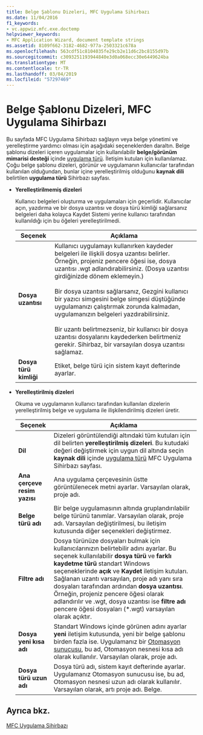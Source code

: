```yaml
---
title: Belge Şablonu Dizeleri, MFC Uygulama Sihirbazı
ms.date: 11/04/2016
f1_keywords:
- vc.appwiz.mfc.exe.doctemp
helpviewer_keywords:
- MFC Application Wizard, document template strings
ms.assetid: 8109f662-3182-4682-977a-2503321c678a
ms.openlocfilehash: 563cdf51c8104035fe29cb2e11d6c2bc8155d97b
ms.sourcegitcommit: c3093251193944840e3d0a068ecc30e6449624ba
ms.translationtype: MT
ms.contentlocale: tr-TR
ms.lasthandoff: 03/04/2019
ms.locfileid: "57297469"
---
```

# <a name="document-template-strings-mfc-application-wizard"></a>Belge Şablonu Dizeleri, MFC Uygulama Sihirbazı

Bu sayfada MFC Uygulama Sihirbazı sağlayın veya belge yönetimi ve yerelleştirme yardımcı olması için aşağıdaki seçeneklerden daraltın. Belge şablonu dizeleri içeren uygulamalar için kullanılabilir **belge/görünüm mimarisi desteği** içinde [uygulama türü](../../mfc/reference/application-type-mfc-application-wizard.md). İletişim kutuları için kullanılamaz. Çoğu belge şablonu dizeleri, görünür ve uygulamanın kullanıcılar tarafından kullanılan olduğundan, bunlar içine yerelleştirilmiş olduğunu **kaynak dili** belirtilen **uygulama türü** Sihirbazı sayfası.

- **Yerelleştirilmemiş dizeleri**

   Kullanıcı belgeleri oluşturma ve uygulamaları için geçerlidir. Kullanıcılar açın, yazdırma ve bir dosya uzantısı ve dosya türü kimliği sağlarsanız belgeleri daha kolayca Kaydet Sistemi yerine kullanıcı tarafından kullanıldığı için bu öğeleri yerelleştirilmedi.

   |Seçenek|Açıklama|
   |------------|-----------------|
   |**Dosya uzantısı**|Kullanıcı uygulamayı kullanırken kaydeder belgeleri ile ilişkili dosya uzantısı belirler. Örneğin, projeniz pencere öğesi ise, dosya uzantısı .wgt adlandırabilirsiniz. (Dosya uzantısı girdiğinizde dönem eklemeyin.)<br /><br /> Bir dosya uzantısı sağlarsanız, Gezgini kullanıcı bir yazıcı simgesini belge simgesi düştüğünde uygulamanızı çalıştırmak zorunda kalmadan, uygulamanızın belgeleri yazdırabilirsiniz.<br /><br /> Bir uzantı belirtmezseniz, bir kullanıcı bir dosya uzantısı dosyalarını kaydederken belirtmeniz gerekir. Sihirbaz, bir varsayılan dosya uzantısı sağlamaz.|
   |**Dosya türü kimliği**|Etiket, belge türü için sistem kayıt defterinde ayarlar.|

- **Yerelleştirilmiş dizeleri**

   Okuma ve uygulamanın kullanıcı tarafından kullanılan dizelerin yerelleştirilmiş belge ve uygulama ile ilişkilendirilmiş dizeleri üretir.

   |Seçenek|Açıklama|
   |------------|-----------------|
   |**Dil**|Dizeleri görüntülendiği altındaki tüm kutuları için dil belirten **yerelleştirilmiş dizeleri**. Bu kutudaki değeri değiştirmek için uygun dil altında seçin **kaynak dili** içinde [uygulama türü](../../mfc/reference/application-type-mfc-application-wizard.md) MFC Uygulama Sihirbazı sayfası.|
   |**Ana çerçeve resim yazısı**|Ana uygulama çerçevesinin üstte görüntülenecek metni ayarlar. Varsayılan olarak, proje adı.|
   |**Belge türü adı**|Bir belge uygulamasının altında gruplandırılabilir belge türünü tanımlar. Varsayılan olarak, proje adı. Varsayılan değiştirilmesi, bu iletişim kutusunda diğer seçenekleri değiştirmez.|
   |**Filtre adı**|Dosya türünüze dosyaları bulmak için kullanıcılarınızın belirtebilir adını ayarlar. Bu seçenek kullanılabilir **dosya türü** ve **farklı kaydetme türü** standart Windows seçeneklerinde **açık** ve **Kaydet** iletişim kutuları. Sağlanan uzantı varsayılan, proje adı yanı sıra dosyaları tarafından ardından **dosya uzantısı**. Örneğin, projeniz pencere öğesi olarak adlandırılır ve .wgt, dosya uzantısı ise **filtre adı** pencere öğesi dosyaları (*.wgt) varsayılan olarak açıktır.|
   |**Dosya yeni kısa adı**|Standart Windows içinde görünen adını ayarlar **yeni** iletişim kutusunda, yeni bir belge şablonu birden fazla ise. Uygulamanız bir [Otomasyon sunucusu](../../mfc/automation-servers.md), bu ad, Otomasyon nesnesi kısa adı olarak kullanılır. Varsayılan olarak, proje adı.|
   |**Dosya türü uzun adı**|Dosya türü adı, sistem kayıt defterinde ayarlar. Uygulamanız Otomasyon sunucusu ise, bu ad, Otomasyon nesnesi uzun adı olarak kullanılır. Varsayılan olarak, artı proje adı. Belge.|

## <a name="see-also"></a>Ayrıca bkz.

[MFC Uygulama Sihirbazı](../../mfc/reference/mfc-application-wizard.md)
